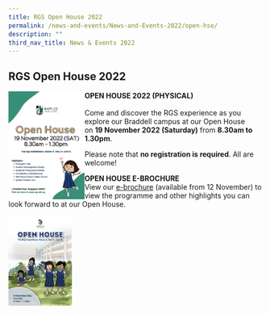 ```yaml
---
title: RGS Open House 2022
permalink: /news-and-events/News-and-Events-2022/open-hse/
description: ""
third_nav_title: News & Events 2022
---
```

## RGS Open House 2022 

<img src="/images/2022 Open House_Flyer 18 October 2022.png" style="width:30%" align=left>

**OPEN HOUSE 2022 (PHYSICAL)** <br><br>
Come and discover the RGS experience as you explore our Braddell campus at our Open House on **19 November 2022 (Saturday)** from **8.30am to 1.30pm**.  
  
Please note that **no registration is required**. All are welcome!

**OPEN HOUSE E-BROCHURE**   
View our [e-brochure](https://drive.google.com/file/d/1aoCMvmNAdwlPBMwDusjz5dmEGea4DosS/view?usp=sharing) (available from 12 November) to view the programme and other highlights you can look forward to at our Open House.

<p><a href="https://drive.google.com/drive/folders/1NmNYpZBoKWRrlMJh9pF0Ysj7VWWj6gbX">
<img style="width:25%" src="/images/open-hse.png">
</a></p>